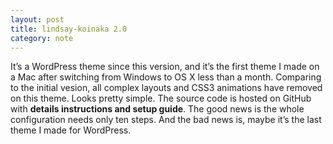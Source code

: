 ```yaml
---
layout: post
title: lindsay-koinaka 2.0
category: note
---
```


<div class=txt>
<p>It’s a WordPress theme since this version, and it’s the first theme I made on a Mac after switching from Windows to OS X less than a month. Comparing to the initial vesion, all complex layouts and CSS3 animations have removed on this theme. Looks pretty simple. The source code is hosted on GitHub with <strong>details instructions and setup guide</strong>. The good news is the whole configuration needs only ten steps. And the bad news is, maybe it’s the last theme I made for WordPress.</p>
</div>